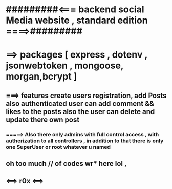 #         #########<=== backend social Media website , standard edition   ====>#########
# ==> packages [ express , dotenv , jsonwebtoken , mongoose, morgan,bcrypt ]
## ===> features create users registration, add Posts also authenticated user can add comment && likes to the posts also the user can delete and update there own post 
### =====> Also there only admins with full control access , with autherization to all controllers , in addition to that there is only one SuperUser or root whatever u named 
## oh too much /**/ of codes wr*** here lol ,
## <==> r0x <==> ##
